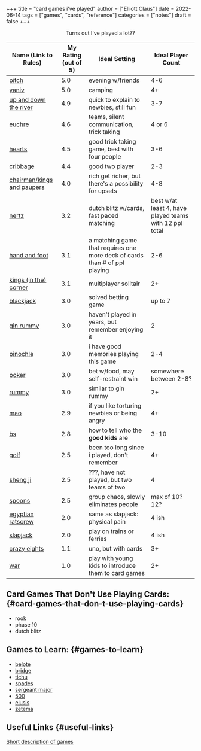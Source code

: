 +++
title = "card games i've played"
author = ["Elliott Claus"]
date = 2022-06-14
tags = ["games", "cards", "reference"]
categories = ["notes"]
draft = false
+++

<style>.org-center { margin-left: auto; margin-right: auto; text-align: center; }</style>

<div class="org-center">

Turns out I've played a lot??

</div>

<div class="ox-hugo-table table-responsive bg-light rounded">

| Name (Link to Rules)                                                                | My Rating (out of 5) | Ideal Setting                                                              | Ideal Player Count                                     |
|-------------------------------------------------------------------------------------|----------------------|----------------------------------------------------------------------------|--------------------------------------------------------|
| [pitch](https://en.m.wikipedia.org/wiki/Pitch_(card_game))                          | 5.0                  | evening w/friends                                                          | 4-6                                                    |
| [yaniv](https://en.m.wikipedia.org/wiki/Yaniv_(card_game))                          | 5.0                  | camping                                                                    | 4+                                                     |
| [up and down the river](https://en.m.wikipedia.org/wiki/Oh_Hell)                    | 4.9                  | quick to explain to newbies, still fun                                     | 3-7                                                    |
| [euchre](https://gamerules.com/rules/euchre-card-game/)                             | 4.6                  | teams, silent communication, trick taking                                  | 4 or 6                                                 |
| [hearts](https://gamerules.com/rules/hearts-card-game/)                             | 4.5                  | good trick taking game, best with four people                              | 3-6                                                    |
| [cribbage](https://gamerules.com/rules/cribbage-card-game/)                         | 4.4                  | good two player                                                            | 2-3                                                    |
| [chairman/kings and paupers](https://en.m.wikipedia.org/wiki/President_(card_game)) | 4.0                  | rich get richer, but there's a possibility for upsets                      | 4-8                                                    |
| [nertz](https://gamerules.com/rules/nerts-card-game/)                               | 3.2                  | dutch blitz w/cards, fast paced matching                                   | best w/at least 4, have played teams with 12 ppl total |
| [hand and foot](https://en.m.wikipedia.org/wiki/Canasta)                            | 3.1                  | a matching game that requires one more deck of cards than # of ppl playing | 2-6                                                    |
| [kings (in the) corner](https://gamerules.com/rules/kings-corner-card-game/)        | 3.1                  | multiplayer solitair                                                       | 2+                                                     |
| [blackjack](https://gamerules.com/rules/blackjack-card-game/)                       | 3.0                  | solved betting game                                                        | up to 7                                                |
| [gin rummy](https://gamerules.com/rules/gin-rummy-card-game/)                       | 3.0                  | haven't played in years, but remember enjoying it                          | 2                                                      |
| [pinochle](https://gamerules.com/rules/pinochle-card-game/)                         | 3.0                  | i have good memories playing this game                                     | 2-4                                                    |
| [poker](https://en.m.wikipedia.org/wiki/Poker)                                      | 3.0                  | bet w/food, may self-restraint win                                         | somewhere between 2-8?                                 |
| [rummy](https://gamerules.com/rules/rummy/)                                         | 3.0                  | similar to gin rummy                                                       | 2+                                                     |
| [mao](https://www.pagat.com/eights/mao.html)                                        | 2.9                  | if you like torturing newbies or being angry                               | 4+                                                     |
| [bs](https://gamerules.com/rules/bullshit-card-game/)                               | 2.8                  | how to tell who the **good kids** are                                      | 3-10                                                   |
| [golf](https://gamerules.com/rules/golf-card-game/)                                 | 2.5                  | been too long since i played, don't remember                               | 4+                                                     |
| [sheng ji](https://en.wikipedia.org/wiki/Sheng_ji)                                  | 2.5                  | ???, have not played, but two teams of two                                 | 4                                                      |
| [spoons](https://gamerules.com/rules/spoons-card-game/)                             | 2.5                  | group chaos, slowly eliminates people                                      | max of 10? 12?                                         |
| [egyptian ratscrew](https://en.m.wikipedia.org/wiki/Egyptian_Ratscrew)              | 2.0                  | same as slapjack: physical pain                                            | 4 ish                                                  |
| [slapjack](https://en.m.wikipedia.org/wiki/Slapjack)                                | 2.0                  | play on trains or ferries                                                  | 4 ish                                                  |
| [crazy eights](https://gamerules.com/rules/crazy-eights-card-game/)                 | 1.1                  | uno, but with cards                                                        | 3+                                                     |
| [war](https://en.m.wikipedia.org/wiki/War_(card_game))                              | 1.0                  | play with young kids to introduce them to card games                       | 2+                                                     |

</div>


## Card Games That Don't Use Playing Cards: {#card-games-that-don-t-use-playing-cards}

-   rook
-   phase 10
-   dutch blitz


## Games to Learn: {#games-to-learn}

-   [belote](https://en.m.wikipedia.org/wiki/Belote)
-   [bridge](https://en.m.wikipedia.org/wiki/Contract_bridge)
-   [tichu](https://en.m.wikipedia.org/wiki/Tichu)
-   [spades](https://gamerules.com/rules/spades-card-game/)
-   [sergeant major](https://gamerules.com/rules/sergeant-major/)
-   [500](http://www.pagat.com/euchre/500.html)
-   [elusis](http://www.pagat.com/eights/eleusis.html)
-   [zetema](https://www.pagat.com/invented/zetema.html)


## Useful Links {#useful-links}

[Short description of games](https://playingcarddecks.com/blogs/all-in/40-great-card-games-for-all-occasions)

